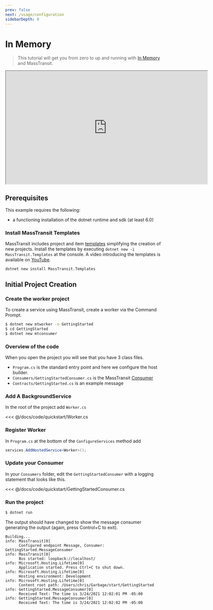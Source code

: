 ```yaml
---
prev: false
next: /usage/configuration
sidebarDepth: 0
---
```


# In Memory

> This tutorial will get you from zero to up and running with [In Memory](/usage/transports/in-memory) and MassTransit. 

<iframe id="ytplayer" type="text/html" width="640" height="360"
  src="https://www.youtube.com/embed/WjOX1DrzO-w?autoplay=0">
</iframe>

## Prerequisites

This example requires the following:

- a functioning installation of the dotnet runtime and sdk (at least 6.0)

### Install MassTransit Templates

MassTransit includes project and item [templates](/usage/templates) simplifying the creation of new projects. Install the templates by executing `dotnet new -i MassTransit.Templates` at the console. A video introducing the templates is available on [YouTube](https://youtu.be/nYKq61-DFBQ).

```
dotnet new install MassTransit.Templates
```

## Initial Project Creation

### Create the worker project

To create a service using MassTransit, create a worker via the Command Prompt.

```bash
$ dotnet new mtworker -n GettingStarted
$ cd GettingStarted
$ dotnet new mtconsumer
```

### Overview of the code

When you open the project you will see that you have 3 class files.

- `Program.cs` is the standard entry point and here we configure the host builder.
- `Consumers/GettingStartedConsumer.cs` is the MassTransit [Consumer](/usage/consumers)
- `Contracts/GettingStarted.cs` is an example message

### Add A BackgroundService

In the root of the project add `Worker.cs`

<<< @/docs/code/quickstart/Worker.cs

### Register Worker

In `Program.cs` at the bottom of the `ConfigureServices` method add

```csharp
services.AddHostedService<Worker>();
```

### Update your Consumer

In your `Consumers` folder, edit the `GettingStartedConsumer` with a logging statement that looks like this.

<<< @/docs/code/quickstart/GettingStartedConsumer.cs

### Run the project

```bash
$ dotnet run
```

The output should have changed to show the message consumer generating the output (again, press Control+C to exit).

``` {2-5,12-15}
Building...
info: MassTransit[0]
      Configured endpoint Message, Consumer: GettingStarted.MessageConsumer
info: MassTransit[0]
      Bus started: loopback://localhost/
info: Microsoft.Hosting.Lifetime[0]
      Application started. Press Ctrl+C to shut down.
info: Microsoft.Hosting.Lifetime[0]
      Hosting environment: Development
info: Microsoft.Hosting.Lifetime[0]
      Content root path: /Users/chris/Garbage/start/GettingStarted
info: GettingStarted.MessageConsumer[0]
      Received Text: The time is 3/24/2021 12:02:01 PM -05:00
info: GettingStarted.MessageConsumer[0]
      Received Text: The time is 3/24/2021 12:02:02 PM -05:00
```
